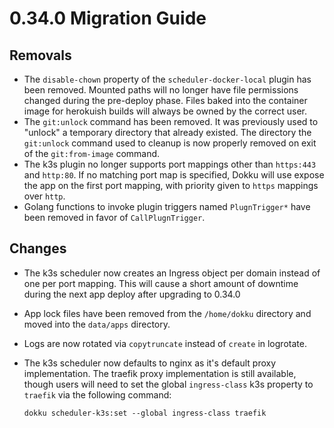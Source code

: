 # 0.34.0 Migration Guide

## Removals

- The `disable-chown` property of the `scheduler-docker-local` plugin has been removed. Mounted paths will no longer have file permissions changed during the pre-deploy phase. Files baked into the container image for herokuish builds will always be owned by the correct user.
- The `git:unlock` command has been removed. It was previously used to "unlock" a temporary directory that already existed. The directory the `git:unlock` command used to cleanup is now properly removed on exit of the `git:from-image` command.
- The k3s plugin no longer supports port mappings other than `https:443` and `http:80`. If no matching port map is specified, Dokku will use expose the app on the first port mapping, with priority given to `https` mappings over `http`.
- Golang functions to invoke plugin triggers named `PlugnTrigger*` have been removed in favor of `CallPlugnTrigger`.

## Changes

- The k3s scheduler now creates an Ingress object per domain instead of one per port mapping. This will cause a short amount of downtime during the next app deploy after upgrading to 0.34.0
- App lock files have been removed from the `/home/dokku` directory and moved into the `data/apps` directory.
- Logs are now rotated via `copytruncate` instead of `create` in logrotate.
- The k3s scheduler now defaults to nginx as it's default proxy implementation. The traefik proxy implementation is still available, though users will need to set the global `ingress-class` k3s property to `traefik` via the following command:

    ```shell
    dokku scheduler-k3s:set --global ingress-class traefik
    ```
